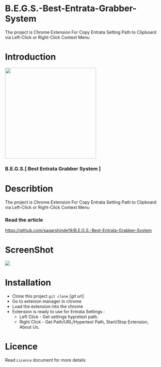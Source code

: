 # B.E.G.S.-Best-Entrata-Grabber-System
The project is Chrome Extension For Copy Entrata Setting Path to Clipboard via Left-Click or Right-Click Context Menu

# Introduction

<img src="https://medialibrarycf.entrata.com/10975/MLv3/2023/02/16/025025/63edfc61c86be969.png" style='width:300px'>

### B.E.G.S.[ Best Entrata Grabber System ]

# Describtion
 
The project is Chrome Extension For Copy Entrata Setting Path to Clipboard via Left-Click or Right-Click Context Menu

### Read the article
https://github.com/sagarshinde19/B.E.G.S.-Best-Entrata-Grabber-System

# ScreenShot

<img src="https://medialibrarycf.entrata.com/10975/MLv3/2023/02/16/031013/63ee01059a143136.png">

# Installation

- Clone this project `git clone` [git url] 
- Go to extenion manager in chrome
- Load the extension into the chrome
- Extension is ready to use for Entrata Settings :
	- Left Click - Get settings hypretext path.
	- Right Click - Get Path/URL/Hypertext Path, Start/Stop Extension, About Us.

# Licence

Read `Licence` document for more details
